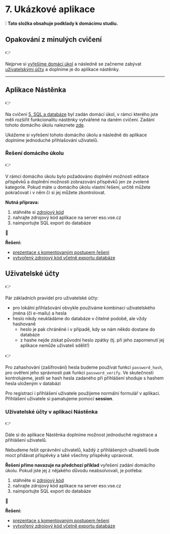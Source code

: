 # 7. Ukázkové aplikace

:grey_exclamation: **Tato složka obsahuje podklady k domácímu studiu.**

## Opakování z minulých cvičení

:point_right:

Nejprve si [vyřešíme domácí úkol](#%C5%99e%C5%A1en%C3%AD-dom%C3%A1c%C3%ADho-%C3%BAkolu) a následně se začneme zabývat [uživatelskými účty](#u%C5%BEivatelsk%C3%A9-%C3%BA%C4%8Dty) a doplníme je do aplikace nástěnky.

---

## Aplikace Nástěnka
:point_right:

Na cvičení [5. SQL a databáze](../05-sql-databaze) byl zadán domácí úkol, v rámci kterého jste měli rozšířit funkcionalitu nástěnky vytvářené na daném cvičení. Zadání tohoto domácího úkolu naleznete [zde](../05-sql-databaze#dom%C3%A1c%C3%AD-%C3%BAkol).

Ukážeme si vyřešení tohoto domácího úkolu a následně do aplikace doplníme jednoduché přihlašování uživatelů.

### Řešení domácího úkolu
:point_right:

V rámci domácího úkolu bylo požadováno doplnění možnosti editace příspěvků a doplnění možnosti zobrazování příspěvků jen ze zvolené kategorie. Pokud máte u domácího úkolu vlastní řešení, určitě můžete pokračovat i v něm či si jej můžete zkontrolovat.

**Nutná příprava:**
1. stáhněte si [zdrojový kód](../05-sql-databaze/05-aplikace-nastenka)
2. nahrajte zdrojový kód aplikace na server eso.vse.cz
3. naimportujte SQL export do databáze
 
:orange_book:

**Řešení:**
- [prezentace s komentovaným postupem řešení](./07-nastenka-reseni-du/prezentace-nastenka-reseni-du.pptx)
- [vytvořený zdrojový kód včetně exportu databáze](./07-nastenka-reseni-du)

## Uživatelské účty
:point_right:

Pár základních pravidel pro uživatelské účty:
- pro lokální přihlašování obvykle používáme kombinaci uživatelského jména (či e-mailu) a hesla
- heslo nikdy neukládáme do databáze v čitelné podobě, ale vždy hashovaně
    - heslo je pak chráněné i v případě, kdy se nám někdo dostane do databáze
    - z hashe nejde získat původní heslo zpátky (tj. při jeho zapomenutí jej aplikace nemůže uživateli sdělit!)    

:point_right:

Pro zahashování (zašifrování) hesla budeme používat funkci ```password_hash```, pro ověření jeho správnosti pak funkci ```password_verify```. Ve skutečnosti kontrolujeme, jestli se hash hesla zadaného při přihlášení shoduje s hashem hesla uloženým v databázi

Pro registraci i přihlášení uživatele použijeme normální formulář v aplikaci. Přihlášení uživatele si pamatujeme pomocí **session**. 
   
### Uživatelské účty v aplikaci Nástěnka
:point_right:

Dále si do aplikace Nástěnka doplníme možnost jednoduché registrace a přihlášení uživatelů.

Nebudeme řešit oprávnění uživatelů, každý z přihlášených uživatelů bude moct přidávat příspěvky a také všechny příspěvky upravovat.  

**Řešení přímo navazuje na předchozí příklad** vyřešení zadání domácího úkolu. Pokud jste jej z nějakého důvodu neabsolvovali, je potřeba:
1. stáhněte si [zdrojový kód](./07-nastenka-reseni-du)
2. nahrajte zdrojový kód aplikace na server eso.vse.cz
3. naimportujte SQL export do databáze
 
:orange_book:

**Řešení:**
- [prezentace s komentovaným postupem řešení](./07-nastenka-uzivatele/prezentace-nastenka-uzivatele.pptx)
- [vytvořený zdrojový kód včetně exportu databáze](./07-nastenka-uzivatele)       
